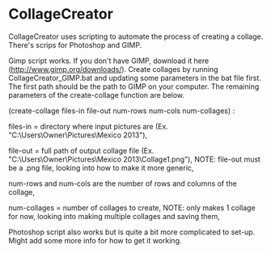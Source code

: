 CollageCreator
==============

CollageCreator uses scripting to automate the process of creating a collage. There's scrips for Photoshop and GIMP.

Gimp script works. If you don't have GIMP, download it here (http://www.gimp.org/downloads/). Create collages by running CollageCreator_GIMP.bat and updating some parameters in the bat file first. The first path should be the path to GIMP on your computer. The remaining parameters of the create-collage function are below.

(create-collage files-in file-out num-rows num-cols num-collages) :

files-in = directory where input pictures are (Ex. "C:\\Users\\Owner\\Pictures\\Mexico 2013"), 

file-out = full path of output collage file (Ex. "C:\\Users\\Owner\\Pictures\\Mexico 2013\\Collage1.png"), NOTE: file-out must be a .png file, looking into how to make it more generic, 

num-rows and num-cols are the number of rows and columns of the collage, 

num-collages = number of collages to create, 
NOTE: only makes 1 collage for now, looking into making multiple collages and saving them, 

Photoshop script also works but is quite a bit more complicated to set-up. Might add some more info for how to get it working.
